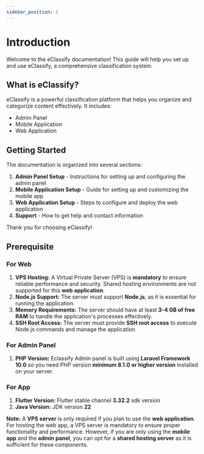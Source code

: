 ```yaml
---
sidebar_position: 1
---
```


# Introduction

Welcome to the eClassify documentation! This guide will help you set up and use eClassify, a comprehensive classification system.

## What is eClassify?

eClassify is a powerful classification platform that helps you organize and categorize content effectively. It includes:

- Admin Panel
- Mobile Application
- Web Application

## Getting Started

The documentation is organized into several sections:

1. **Admin Panel Setup** - Instructions for setting up and configuring the admin panel
2. **Mobile Application Setup** - Guide for setting up and customizing the mobile app
3. **Web Application Setup** - Steps to configure and deploy the web application
4. **Support** - How to get help and contact information

Thank you for choosing eClassify!

## Prerequisite

### For Web

1. **VPS Hosting:** A Virtual Private Server (VPS) is **mandatory** to ensure reliable performance and security. Shared hosting environments are not supported for this **web application**.
2. **Node.js Support:** The server must support **Node.js**, as it is essential for running the application.
3. **Memory Requirements:** The server should have at least **3-4 GB of free RAM** to handle the application's processes effectively.
4. **SSH Root Access:** The server must provide **SSH root access** to execute Node.js commands and manage the application.

### For Admin Panel

1. **PHP Version:** Eclassify Admin panel is built using **Laravel Framework 10.0** so you need PHP version **minimum 8.1.0 or higher version** installed on your server.

### For App

1. **Flutter Version:** Flutter stable channel **3.32.2** sdk version
2. **Java Version:** JDK version **22**

**Note:** A **VPS server** is only required if you plan to use the **web application**. For hosting the web app, a VPS server is mandatory to ensure proper functionality and performance. However, if you are only using the **mobile app** and the **admin panel**, you can opt for a **shared hosting server** as it is sufficient for these components.
